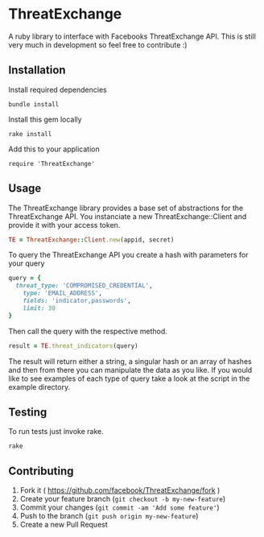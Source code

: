 # ThreatExchange

A ruby library to interface with Facebooks ThreatExchange API. This is still very much in development so feel free to contribute :)

## Installation
Install required dependencies

    bundle install

Install this gem locally

    rake install

Add this to your application

    require 'ThreatExchange'

## Usage

The ThreatExchange library provides a base set of abstractions for the ThreatExchange API. You instanciate a new ThreatExchange::Client and provide it with your access token.

```ruby
TE = ThreatExchange::Client.new(appid, secret)
```
To query the ThreatExchange API you create a hash with parameters for your query

```ruby
query = {
  threat_type: 'COMPROMISED_CREDENTIAL',
	type: 'EMAIL_ADDRESS',
	fields: 'indicator,passwords',
	limit: 30
}
```

Then call the query with the respective method.
```ruby
result = TE.threat_indicators(query)
```

The result will return either a string, a singular hash or an array of hashes and then from there you can manipulate the data as you like.
If you would like to see examples of each type of query take a look at the script in the example directory.

## Testing
  To run tests just invoke rake. 

    rake

## Contributing

1. Fork it ( https://github.com/facebook/ThreatExchange/fork )
2. Create your feature branch (`git checkout -b my-new-feature`)
3. Commit your changes (`git commit -am 'Add some feature'`)
4. Push to the branch (`git push origin my-new-feature`)
5. Create a new Pull Request
